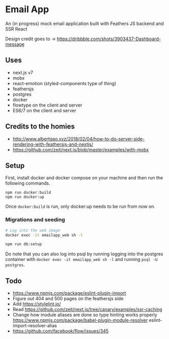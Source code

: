 
# Email App

An (in progress) mock email application built with Feathers JS backend and SSR React

Design credit goes to -> https://dribbble.com/shots/3903437-Dashboard-message


## Uses

- next.js v7
- mobx
- react-emotion (styled-components type of thing)
- feathersjs
- postgres
- docker
- flowtype on the client and server
- ES6/7 on the client and server

## Credits to the homies

- http://www.albertgao.xyz/2018/02/04/how-to-do-server-side-rendering-with-feathersjs-and-nextjs/
- https://github.com/zeit/next.js/blob/master/examples/with-mobx


## Setup

First, install docker and docker compose on your machine and then run the following commands.

```
npm run docker:build
npm run docker:up
```

Once `docker:build` is run, only docker:up needs to be run from now on.

### Migrations and seeding

```bash
# Log into the web image
docker exec -it emailapp_web sh -l

npm run db:setup
```

Do note that you can also log into psql by running logging into the postgres container with `docker exec -it emailapp_web sh -l` and running `psql -U postgres`.


## Todo

- https://www.npmjs.com/package/eslint-plugin-import
- Figure out 404 and 500 pages on the feathersjs side
- Add https://stylelint.io/
- Read https://github.com/zeit/next.js/tree/canary/examples/ssr-caching
- Change how module aliases are done so type hinting works properly https://www.npmjs.com/package/babel-plugin-module-resolver eslint-import-resolver-alias
- https://github.com/facebook/flow/issues/345
